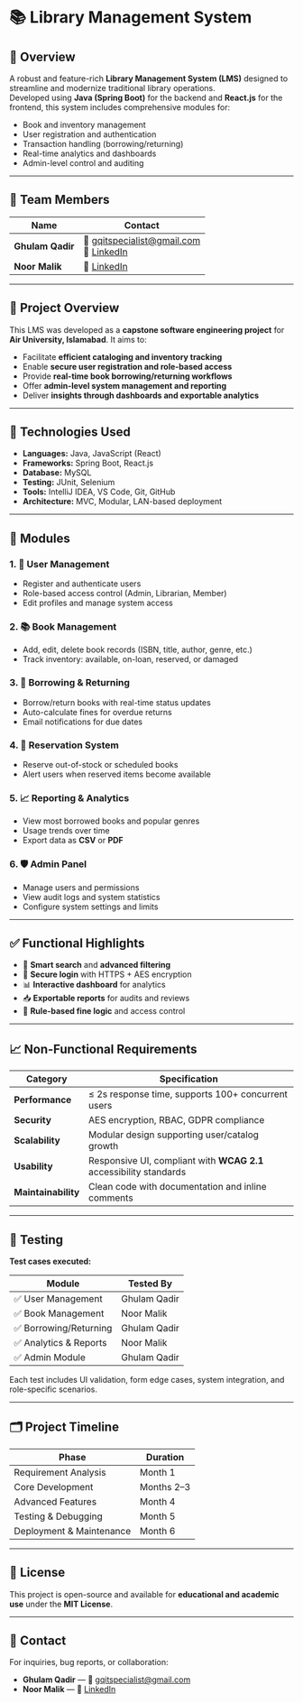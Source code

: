 # 📚 Library Management System

## 🌟 Overview

A robust and feature-rich **Library Management System (LMS)** designed to streamline and modernize traditional library operations.  
Developed using **Java (Spring Boot)** for the backend and **React.js** for the frontend, this system includes comprehensive modules for:

- Book and inventory management  
- User registration and authentication  
- Transaction handling (borrowing/returning)  
- Real-time analytics and dashboards  
- Admin-level control and auditing  

---

## 👥 Team Members

| Name          | Contact                                      |
|---------------|----------------------------------------------|
| **Ghulam Qadir** | 📧 gqitspecialist@gmail.com <br> 🔗 [LinkedIn](https://www.linkedin.com/in/ghulam-qadir-07a982365) |
| **Noor Malik**   | 🔗 [LinkedIn](https://www.linkedin.com/in/noormalik56500) |

---

## 🚀 Project Overview

This LMS was developed as a **capstone software engineering project** for **Air University, Islamabad**. It aims to:

- Facilitate **efficient cataloging and inventory tracking**
- Enable **secure user registration and role-based access**
- Provide **real-time book borrowing/returning workflows**
- Offer **admin-level system management and reporting**
- Deliver **insights through dashboards and exportable analytics**

---

## 🔧 Technologies Used

- **Languages:** Java, JavaScript (React)
- **Frameworks:** Spring Boot, React.js
- **Database:** MySQL
- **Testing:** JUnit, Selenium
- **Tools:** IntelliJ IDEA, VS Code, Git, GitHub
- **Architecture:** MVC, Modular, LAN-based deployment

---

## 🧩 Modules

### 1. 👤 User Management
- Register and authenticate users  
- Role-based access control (Admin, Librarian, Member)  
- Edit profiles and manage system access  

### 2. 📚 Book Management
- Add, edit, delete book records (ISBN, title, author, genre, etc.)  
- Track inventory: available, on-loan, reserved, or damaged  

### 3. 🔄 Borrowing & Returning
- Borrow/return books with real-time status updates  
- Auto-calculate fines for overdue returns  
- Email notifications for due dates  

### 4. 🔖 Reservation System
- Reserve out-of-stock or scheduled books  
- Alert users when reserved items become available  

### 5. 📈 Reporting & Analytics
- View most borrowed books and popular genres  
- Usage trends over time  
- Export data as **CSV** or **PDF**  

### 6. 🛡️ Admin Panel
- Manage users and permissions  
- View audit logs and system statistics  
- Configure system settings and limits  

---

## ✅ Functional Highlights

- 📘 **Smart search** and **advanced filtering**  
- 🔐 **Secure login** with HTTPS + AES encryption  
- 📊 **Interactive dashboard** for analytics  
- 📥 **Exportable reports** for audits and reviews  
- 🧠 **Rule-based fine logic** and access control  

---

## 📈 Non-Functional Requirements

| Category      | Specification                                                                 |
|---------------|-------------------------------------------------------------------------------|
| **Performance** | ≤ 2s response time, supports 100+ concurrent users                           |
| **Security**    | AES encryption, RBAC, GDPR compliance                                        |
| **Scalability** | Modular design supporting user/catalog growth                                |
| **Usability**   | Responsive UI, compliant with **WCAG 2.1** accessibility standards           |
| **Maintainability** | Clean code with documentation and inline comments                      |

---

## 🧪 Testing

**Test cases executed:**

| Module               | Tested By       |
|----------------------|-----------------|
| ✅ User Management    | Ghulam Qadir    |
| ✅ Book Management    | Noor Malik      |
| ✅ Borrowing/Returning | Ghulam Qadir    |
| ✅ Analytics & Reports | Noor Malik      |
| ✅ Admin Module       | Ghulam Qadir    |

Each test includes UI validation, form edge cases, system integration, and role-specific scenarios.

---

## 🗂️ Project Timeline

| Phase                  | Duration     |
|------------------------|--------------|
| Requirement Analysis   | Month 1      |
| Core Development       | Months 2–3   |
| Advanced Features      | Month 4      |
| Testing & Debugging    | Month 5      |
| Deployment & Maintenance | Month 6   |

---

## 📜 License

This project is open-source and available for **educational and academic use** under the **MIT License**.

---

## 📧 Contact

For inquiries, bug reports, or collaboration:

- **Ghulam Qadir** — 📧 gqitspecialist@gmail.com  
- **Noor Malik** — 🔗 [LinkedIn](https://www.linkedin.com/in/noormalik56500)
